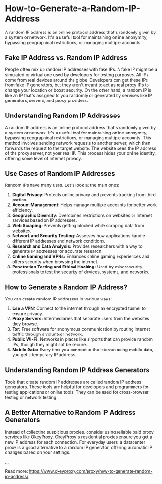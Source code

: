 # How-to-Generate-a-Random-IP-Address
A random IP address is an online protocol address that's randomly given by a system or network. It's a useful tool for maintaining online anonymity, bypassing geographical restrictions, or managing multiple accounts.

## Fake IP Address vs. Random IP Address

People often mix up random IP addresses with fake IPs. A fake IP might be a simulated or virtual one used by developers for testing purposes. All IPs come from real devices around the globe. Developers can get these IPs from fake IP generators, but they aren't meant to act as real proxy IPs to change your location or boost security. On the other hand, a random IP is like an IP that's assigned to you randomly or generated by services like IP generators, servers, and proxy providers.

## Understanding Random IP Addresses

A random IP address is an online protocol address that's randomly given by a system or network. It's a useful tool for maintaining online anonymity, bypassing geographical restrictions, or managing multiple accounts. This method involves sending network requests to another server, which then forwards the request to the target website. The website sees the IP address of the proxy server, not your real IP. This process hides your online identity, offering some level of internet privacy.

## Use Cases of Random IP Addresses

Random IPs have many uses. Let's look at the main ones:
1. **Digital Privacy:** Protects online privacy and prevents tracking from third parties.
2. **Account Management:** Helps manage multiple accounts for better work efficiency.
3. **Geographic Diversity:** Overcomes restrictions on websites or Internet services based on IP addresses.
4. **Web Scraping:** Prevents getting blocked while scraping data from websites.
5. **Network and Security Testing:** Assesses how applications handle different IP addresses and network conditions.
6. **Research and Data Analysis:** Provides researchers with a way to generate IP addresses for accurate research.
7. **Online Gaming and VPNs:** Enhances online gaming experiences and offers security when browsing the internet.
8. **Penetration Testing and Ethical Hacking:** Used by cybersecurity professionals to test the security of devices, systems, and networks.

## How to Generate a Random IP Address?

You can create random IP addresses in various ways:
1. **Use a VPN:** Connect to the internet through an encrypted tunnel to ensure privacy.
2. **Proxy Servers:** Intermediaries that separate users from the websites they browse.
3. **Tor:** Free software for anonymous communication by routing internet traffic through a volunteer network.
4. **Public Wi-Fi:** Networks in places like airports that can provide random IPs, though they might not be secure.
5. **Mobile Data:** Every time you connect to the internet using mobile data, you get a temporary IP address.

## Understanding Random IP Address Generators

Tools that create random IP addresses are called random IP address generators. These tools are helpful for developers and programmers for testing applications or online tools. They can be used for cross-browser testing or network testing.

## A Better Alternative to Random IP Address Generators

Instead of collecting suspicious proxies, consider using reliable paid proxy services like [OkeyProxy](https://www.okeyproxy.com/en). OkeyProxy's residential proxies ensure you get a new IP address for each connection. For everyday users, a datacenter proxy is a good alternative to a random IP generator, offering automatic IP changes based on your settings.

...

Read more: https://www.okeyproxy.com/proxy/how-to-generate-random-ip-address/
